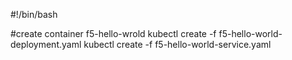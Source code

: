 #!/bin/bash

#create container f5-hello-wrold
kubectl create -f f5-hello-world-deployment.yaml
kubectl create -f f5-hello-world-service.yaml